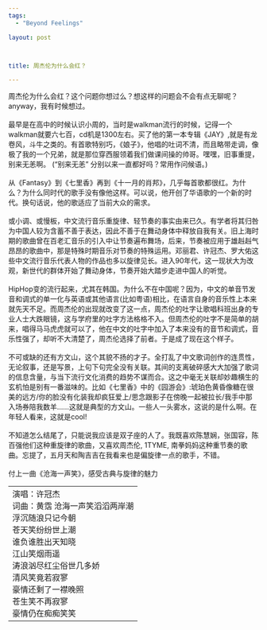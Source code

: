 ```yaml
--- 
tags: 
  - "Beyond Feelings"

layout: post



title: 周杰伦为什么会红？

---
```

<div id="msgcns!5F971C000415D85F!184" class="bvMsg">
<div>周杰伦为什么会红？这个问题你想过么？想这样的问题会不会有点无聊呢？anyway，我有时候想过。</div>
<div> </div>
<div>最早是在高中的时候认识小周的，当时是walkman流行的时候，记得一个walkman就要六七百，cd机是1300左右。买了他的第一本专辑《JAY》,就是有龙卷风，斗牛之类的。有首歌特别巧，《娘子》，他唱的吐词不清，而且略带走调，像极了我的一个兄弟，就是那位穿西服领着我们做课间操的帅哥。嘿嘿，旧事重提，别来无恙啊。 (“别来无恙” 分别以来一直都好吗？常用作问候语。)</div>
<div> </div>
<div>从《Fantasy》到《七里香》再到《十一月的肖邦》，几乎每首歌都很红。为什么？为什么同时代的歌手没有像他这样。可以说，他开创了华语歌的一个新的时代。换句话说，他的歌适应了当前大众的需求。</div>
<div> </div>
<div>或小调、或慢板，中文流行音乐重旋律、轻节奏的事实由来已久。有学者将其归咎为中国人较为含蓄不善于表达，因此不善于在舞动身体中释放自我有关。旧上海时期的歌曲曾在百老汇音乐的引入中让节奏遍布舞场，后来，节奏被应用于雄赳赳气昂昂的歌曲中，那是特殊时期音乐对节奏的特殊运用。邓丽君、许冠杰、罗大佑这些中文流行音乐代表人物的作品也多以旋律见长。进入90年代，这一现状大为改观，新世代的群体开始了舞动身体，节奏开始大踏步走进中国人的听觉。</div>
<div> </div>
<div>HipHop变的流行起来，尤其在韩国。为什么不在中国呢？因为，中文的单音节发音和调式的单一化与英语或其他语言(比如粤语)相比，在语言自身的音乐性上本来就先天不足。而周杰伦的出现就改变了这一点，周杰伦的吐字让歌唱科班出身的专业人士大跌眼镜，这与学府里的吐字方法格格不入。但周杰伦的吐字不是简单的胡来，唱得马马虎虎就可以了，他在中文的吐字中加入了本来没有的音节和调式，音乐性强了，却听不大清楚了，周杰伦选择了前者。于是成了现在这个样子。</div>
<div> </div>
<div>不可或缺的还有方文山，这个其貌不扬的才子。全打乱了中文歌词创作的连贯性，无论叙事，还是写景，上句下句完全没有关联。其间的支离破碎感大大加强了歌词的信息含量，与当下流行文化消费的趋势不谋而合。这之中毫无关联却妙趣横生的玄机怕是别有一番滋味的。比如《七里香》中的《园游会》:琥珀色黄昏像糖在很美的远方/你的脸没有化装我却疯狂爱上/思念跟影子在傍晚一起被拉长/我手中那入场券陪我数羊……这就是典型的方文山。一些人一头雾水，这说的是什么啊。在年轻人看来，这就是cool!</div>
<div> </div>
<div>不知道怎么结尾了，只能说我应该是双子座的人了。我既喜欢陈慧娴，张国容，陈百强他们这种重旋律的歌曲，又喜欢周杰伦, 1TYME, 南拳妈妈这种重节奏的歌曲。忘提了，五月天和陶吉吉在我看来也是偏旋律一点的歌手，不错。</div>
<div> </div>
<div>付上一曲《沧海一声笑》，感受古典与旋律的魅力</div>
<div>
<table cellspacing="0" cellpadding="0" width="100%" border="0"><tbody><tr><td valign="top"><span>
演唱：许冠杰 <br>词曲：黄霑 
沧海一声笑滔滔两岸潮<br>浮沉随浪只记今朝<br>苍天笑纷纷世上潮<br>谁负谁胜出天知晓<br>江山笑烟雨遥<br>涛浪汹尽红尘俗世几多娇<br>清风笑竟若寂寥<br>豪情还剩了一襟晚照<br>苍生笑不再寂寥<br>豪情仍在痴痴笑笑</span></td></tr></tbody></table>
</div>
<div> </div>
<div> </div>
</div>
